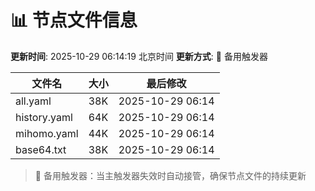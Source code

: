# 📊 节点文件信息

**更新时间**: 2025-10-29 06:14:19 北京时间
**更新方式**: 🔄 备用触发器

| 文件名 | 大小 | 最后修改 |
|--------|------|----------|
| all.yaml | 38K | 2025-10-29 06:14 |
| history.yaml | 64K | 2025-10-29 06:14 |
| mihomo.yaml | 44K | 2025-10-29 06:14 |
| base64.txt | 38K | 2025-10-29 06:14 |

> 🔄 备用触发器：当主触发器失效时自动接管，确保节点文件的持续更新
